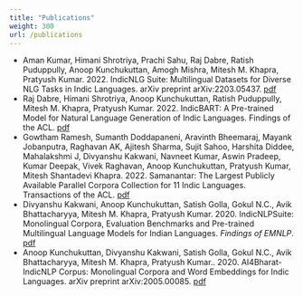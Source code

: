 ```yaml
---
title: "Publications"
weight: 300
url: /publications
---
```


* Aman Kumar, Himani Shrotriya, Prachi Sahu, Raj Dabre, Ratish Puduppully, Anoop Kunchukuttan, Amogh Mishra, Mitesh M. Khapra, Pratyush Kumar. 2022. IndicNLG Suite: Multilingual Datasets for Diverse NLG Tasks in Indic Languages. arXiv preprint arXiv:2203.05437. [pdf](https://arxiv.org/abs/2203.05437)
* Raj Dabre, Himani Shrotriya, Anoop Kunchukuttan, Ratish Puduppully, Mitesh M. Khapra, Pratyush Kumar. 2022. IndicBART: A Pre-trained Model for Natural Language Generation of Indic Languages. Findings of the ACL. [pdf](https://arxiv.org/abs/2109.02903)
* Gowtham Ramesh, Sumanth Doddapaneni, Aravinth Bheemaraj, Mayank Jobanputra, Raghavan AK, Ajitesh Sharma, Sujit Sahoo, Harshita Diddee, Mahalakshmi J, Divyanshu Kakwani, Navneet Kumar, Aswin Pradeep, Kumar Deepak, Vivek Raghavan, Anoop Kunchukuttan, Pratyush Kumar, Mitesh Shantadevi Khapra. 2022. Samanantar: The Largest Publicly Available Parallel Corpora Collection for 11 Indic Languages. Transactions of the ACL. [pdf](https://arxiv.org/abs/2104.05596)
* Divyanshu Kakwani, Anoop Kunchukuttan, Satish Golla, Gokul N.C., Avik Bhattacharyya,  Mitesh M. Khapra, Pratyush Kumar. 2020. IndicNLPSuite: Monolingual Corpora, Evaluation Benchmarks and Pre-trained Multilingual Language Models for Indian Languages. *Findings of EMNLP*. [pdf](https://indicnlp.ai4bharat.org/papers/arxiv2020_indicnlp_corpus.pdf)
* Anoop Kunchukuttan, Divyanshu Kakwani, Satish Golla, Gokul N.C., Avik Bhattacharyya,  Mitesh M. Khapra, Pratyush Kumar.. 2020. AI4Bharat-IndicNLP Corpus: Monolingual Corpora and Word Embeddings for Indic Languages. arXiv preprint arXiv:2005.00085. [pdf](https://arxiv.org/pdf/2005.00085.pdf) 

